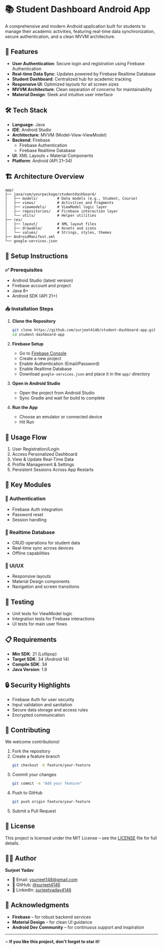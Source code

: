 # 📚 Student Dashboard Android App

A comprehensive and modern Android application built for students to manage their academic activities, featuring real-time data synchronization, secure authentication, and a clean MVVM architecture.

## 🚀 Features

- **User Authentication**: Secure login and registration using Firebase Authentication
- **Real-time Data Sync**: Updates powered by Firebase Realtime Database
- **Student Dashboard**: Centralized hub for academic tracking
- **Responsive UI**: Optimized layouts for all screen sizes
- **MVVM Architecture**: Clean separation of concerns for maintainability
- **Material Design**: Sleek and intuitive user interface

## 🛠️ Tech Stack

- **Language**: Java
- **IDE**: Android Studio
- **Architecture**: MVVM (Model-View-ViewModel)
- **Backend**: Firebase
  - Firebase Authentication
  - Firebase Realtime Database
- **UI**: XML Layouts + Material Components
- **Platform**: Android (API 21–34)

## 🏗️ Architecture Overview

```
app/
├── java/com/yourpackage/studentdashboard/
│   ├── models/         # Data models (e.g., Student, Course)
│   ├── views/          # Activities and Fragments
│   ├── viewmodels/     # ViewModel logic layer
│   ├── repositories/   # Firebase interaction layer
│   └── utils/          # Helper utilities
├── res/
│   ├── layout/         # XML layout files
│   ├── drawable/       # Assets and icons
│   └── values/         # Strings, styles, themes
├── AndroidManifest.xml
└── google-services.json
```

## 🔧 Setup Instructions

### ✅ Prerequisites

- Android Studio (latest version)
- Firebase account and project
- Java 8+
- Android SDK (API 21+)

### 📥 Installation Steps

1. **Clone the Repository**
   ```bash
   git clone https://github.com/surjeet4146/student-dashboard-app.git
   cd student-dashboard-app
   ```

2. **Firebase Setup**
   - Go to [Firebase Console](https://console.firebase.google.com/)
   - Create a new project
   - Enable Authentication (Email/Password)
   - Enable Realtime Database
   - Download `google-services.json` and place it in the `app/` directory

3. **Open in Android Studio**
   - Open the project from Android Studio
   - Sync Gradle and wait for build to complete

4. **Run the App**
   - Choose an emulator or connected device
   - Hit Run

## 📲 Usage Flow

1. User Registration/Login
2. Access Personalized Dashboard
3. View & Update Real-Time Data
4. Profile Management & Settings
5. Persistent Sessions Across App Restarts

## 🔑 Key Modules

### 🔐 Authentication
- Firebase Auth integration
- Password reset
- Session handling

### 📡 Realtime Database
- CRUD operations for student data
- Real-time sync across devices
- Offline capabilities

### 🎨 UI/UX
- Responsive layouts
- Material Design components
- Navigation and screen transitions

## 🧪 Testing

- Unit tests for ViewModel logic
- Integration tests for Firebase interactions
- UI tests for main user flows

## 📋 Requirements

- **Min SDK**: 21 (Lollipop)
- **Target SDK**: 34 (Android 14)
- **Compile SDK**: 34
- **Java Version**: 1.8

## 🔒 Security Highlights

- Firebase Auth for user security
- Input validation and sanitation
- Secure data storage and access rules
- Encrypted communication

## 🤝 Contributing

We welcome contributions!

1. Fork the repository
2. Create a feature branch
   ```bash
   git checkout -b feature/your-feature
   ```
3. Commit your changes
   ```bash
   git commit -m "Add your feature"
   ```
4. Push to GitHub
   ```bash
   git push origin feature/your-feature
   ```
5. Submit a Pull Request

## 📄 License

This project is licensed under the MIT License – see the [LICENSE](LICENSE) file for full details.

## 👨‍💻 Author

**Surjeet Yadav**
- 📧 Email: ysurjeet148@gmail.com
- 🔗 GitHub: [@surjeet4146](https://github.com/surjeet4146)
- 🔗 LinkedIn: [surjeetyadav4146](https://linkedin.com/in/surjeetyadav4146)

## 🙏 Acknowledgments

- **Firebase** – for robust backend services
- **Material Design** – for clean UI guidance
- **Android Dev Community** – for continuous support and inspiration

---

⭐ **If you like this project, don't forget to star it!**